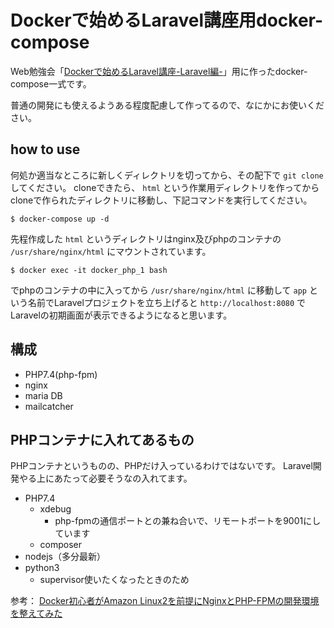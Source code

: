 # Dockerで始めるLaravel講座用docker-compose

Web勉強会「[Dockerで始めるLaravel講座-Laravel編-](https://qiita.com/layzy_glp/items/579b295e8cc899aef2c4
)」用に作ったdocker-compose一式です。

普通の開発にも使えるようある程度配慮して作ってるので、なにかにお使いください。

## how to use

何処か適当なところに新しくディレクトリを切ってから、その配下で `git clone` してください。
cloneできたら、 `html` という作業用ディレクトリを作ってからcloneで作られたディレクトリに移動し、下記コマンドを実行してください。

```
$ docker-compose up -d
```

先程作成した `html` というディレクトリはnginx及びphpのコンテナの `/usr/share/nginx/html` にマウントされています。

```
$ docker exec -it docker_php_1 bash
```

でphpのコンテナの中に入ってから `/usr/share/nginx/html` に移動して `app` という名前でLaravelプロジェクトを立ち上げると `http://localhost:8080` でLaravelの初期画面が表示できるようになると思います。

## 構成

* PHP7.4(php-fpm)
* nginx
* maria DB
* mailcatcher

## PHPコンテナに入れてあるもの

PHPコンテナというものの、PHPだけ入っているわけではないです。
Laravel開発やる上にあたって必要そうなの入れてます。

* PHP7.4
    * xdebug
        * php-fpmの通信ポートとの兼ね合いで、リモートポートを9001にしています
    * composer
* nodejs（多分最新）
* python3
    * supervisor使いたくなったときのため

参考： [Docker初心者がAmazon Linux2を前提にNginxとPHP-FPMの開発環境を整えてみた](https://qiita.com/tomitoshi/items/e9298f402c01f51dedab)